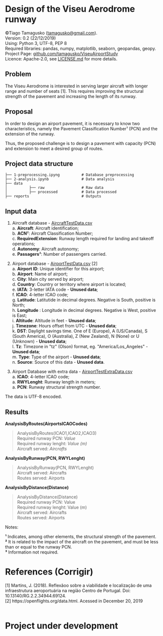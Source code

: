 <h1>Design of the Viseu Aerodrome runway</h1>

©Tiago Tamagusko (tamagusko@gmail.com). 
<br> Version: 0.2 (22/12/2019)
<br> Using: Python 3, UTF-8, PEP 8
<br> Required libraries: pandas, numpy, matplotlib, seaborn, geopandas, geopy.
<br> Project Page: <a href="https://github.com/tamagusko/ViseuAirportStudy/">github.com/tamagusko/ViseuAirportStudy</a>
<br> Licence: Apache-2.0, see <a href="/LICENSE.md">LICENSE.md</a> for more details.


<h2>Problem</h2>

The Viseu Aerodrome is interested in serving larger aircraft with longer range and number of seats [1]. This requires improving the structural strength of the pavement and increasing the length of its runway.

<h2>Proposal</h2>

In order to design an airport pavement, it is necessary to know two characteristics, namely the Pavement Classification Number¹ (PCN) and the extension of the runway.

Thus, the proposed challenge is to design a pavement with capacity (PCN) and extension to meet a desired group of routes.

<h2>Project data structure</h2>
    
    ├── 1-preprocessing.ipyng          # Database preprocessing 
    ├── 2-analysis.ipynb               # Data analysis
    ├── data                  
    │          ├── raw                 # Raw data
    │          ├── processed           # Data processed
    ├── reports                        # Outputs
    
<h2>Input data</h2>

1. Aircraft database - <a href="/data/processed/AircraftTestData.csv">AircraftTestData.csv</a> 
   <br>a. **Aircraft**: Aircraft identification;
   <br>b. **ACN**²: Aircraft Classification Number;
   <br>c. **RequiredExtension**: Runway length required for landing and takeoff operations;
   <br>d. **Autonomy**: Aircraft autonomy;
   <br>e. **Passagers**³: Number of passengers carried.

2. Airport database  - <a href="/data/processed/AirportTestData.csv">AirportTestData.csv</a>  [2]
   <br>a. **Airport ID**: 	Unique identifier for this airport;
   <br>b. **Airport**: Name of airport;
   <br>c. **City**:  Main city served by airport;
   <br>d. **Country**: 	Country or territory where airport is located;
   <br>e. **IATA**:  3-letter IATA code - **Unused data**;
   <br>f. **ICAO**:  4-letter ICAO code;
   <br>g. **Latitude**: 	Latitutide in decimal degrees. Negative is South, positive is North;
   <br>h. **Longitude** :	Longitude in decimal degrees. Negative is West, positive is East;
   <br>i. **Altitude**: 	Altitude in feet - **Unused data**;
   <br>j. **Timezone**: 	Hours offset from UTC  - **Unused data**;
   <br>k. **DST**: 	Daylight savings time. One of E (Europe), A (US/Canada), S (South America), O (Australia), Z (New Zealand), N (None) or U (Unknown)  - **Unused data**;
   <br>l. **Tz**: Timezone in "tz" (Olson) format, eg. "America/Los_Angeles" - **Unused data**;
   <br>m. **Type**: 	Type of the airport - **Unused data**;
   <br>n. **Source**: 	Source of this data - **Unused data**.
3. Airport Database with extra data - <a href="/data/processed/AirportTestData.csv">AirportTestExtraData.csv</a>
   <br>a. **ICAO**:  4-letter ICAO code;
   <br>a. **RWYLenght**:  Runway length in meters;
   <br>a. **PCN**:  Runway structural strength number.
   
The data is UTF-8 encoded.

<h2>Results</h2>

**AnalysisByRoutes(AirportsICAOCodes)**
> AnalysisByRoutes(ICAO1,ICAO2,ICAO3)
<br>Required runway PCN: *Value*
<br>Required runway lenght: *Value (m)*
<br>Aircraft served: *Aircrafts*

**AnalysisByRunway(PCN, RWYLenght)**
> AnalysisByRunway(PCN, RWYLenght)
<br>Aircraft served: Aircrafts
<br>Routes served: Airports

**AnalysisByDistance(Distance)**
> AnalysisByDistance(Distance)
<br>Required runway PCN: Value
<br>Required runway lenght: Value (m)
<br>Aircraft served: Aircrafts
<br>Routes served: Airports


Notes: 

**¹** Indicates, among other elements, the structural strength of the pavement. <br>
**²** It is related to the impact of the aircraft on the pavement, and must be less than or equal to the runway PCN. <br>
**³** Information not required.


<h1> References (Corrigir)</h1> 
[1] Martins, J. (2018).  Reflexãoo sobre a viabilidade e localização de uma infraestrutura aeroportuária na região Centro de Portugal. Doi: 10.13140/RG.2.2.34944.69124.
<br>[2] https://openflights.org/data.html. Acessed in December 20, 2019<br><br>

# Project under development
